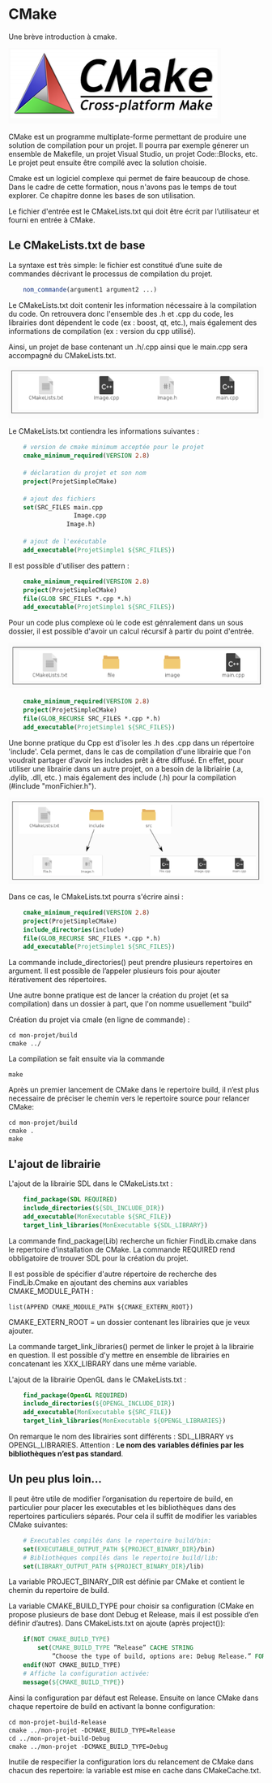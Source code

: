 # CMake

Une brève introduction à cmake.

![Alt text](cmake_illustrations/cmake.png?raw=true "Logo de CMake") 

CMake est un programme multiplate-forme permettant de produire une solution de compilation pour un projet. Il pourra par exemple
génerer un ensemble de Makefile, un projet Visual Studio, un projet Code::Blocks, etc. Le projet peut ensuite être compilé avec la solution choisie.

Cmake est un logiciel complexe qui permet de faire beaucoup de chose. Dans le cadre de cette formation, nous n'avons pas le temps de tout explorer. Ce chapitre donne les bases de son utilisation.

Le fichier d'entrée est le CMakeLists.txt qui doit être écrit par l’utilisateur et fourni en entrée à CMake.

## Le CMakeLists.txt de base

La syntaxe est très simple: le fichier est constitué d’une suite de commandes décrivant le processus de compilation du projet.

``` cmake
    nom_commande(argument1 argument2 ...)
```

Le CMakeLists.txt doit contenir les information nécessaire à la compilation du code. On retrouvera donc l'ensemble des .h et .cpp du code, les librairies dont dépendent le code (ex : boost, qt, etc.), mais également des informations de compilation (ex : version du cpp utilisé).

Ainsi, un projet de base contenant un .h/.cpp ainsi que le main.cpp sera accompagné du CMakeLists.txt.

![Alt text](cmake_illustrations/cmake2.png?raw=true "arbo de base") 

Le CMakeLists.txt contiendra les informations suivantes :

``` cmake
    # version de cmake minimum acceptée pour le projet
    cmake_minimum_required(VERSION 2.8)
    
    # déclaration du projet et son nom
    project(ProjetSimpleCMake)
    
    # ajout des fichiers
    set(SRC_FILES main.cpp
                  Image.cpp
                Image.h)
                
    # ajout de l'exécutable
    add_executable(ProjetSimple1 ${SRC_FILES})
```
Il est possible d'utiliser des pattern :

``` cmake
    cmake_minimum_required(VERSION 2.8)
    project(ProjetSimpleCMake)
    file(GLOB SRC_FILES *.cpp *.h)
    add_executable(ProjetSimple1 ${SRC_FILES})
```

Pour un code plus complexe où le code est génralement dans un sous dossier, il est possible d'avoir un calcul récursif à partir du point d'entrée.

![Alt text](cmake_illustrations/cmake3.png?raw=true "arbo avec sous dossiers") 

``` cmake
    cmake_minimum_required(VERSION 2.8)
    project(ProjetSimpleCMake)
    file(GLOB_RECURSE SRC_FILES *.cpp *.h)
    add_executable(ProjetSimple1 ${SRC_FILES})
```

Une bonne pratique du Cpp est d'isoler les .h des .cpp dans un répertoire 'include'. Cela permet, dans le cas de compilation d'une librairie que l'on voudrait partager d'avoir les includes prêt à être diffusé. En effet, pour utiliser une librairie dans un autre projet, on a besoin de la libriairie (.a, .dylib, .dll, etc. ) mais également des include (.h) pour la compilation (#include "monFichier.h").

![Alt text](cmake_illustrations/cmake4.png?raw=true "arbo type") 

Dans ce cas, le CMakeLists.txt pourra s'écrire ainsi :

``` cmake
    cmake_minimum_required(VERSION 2.8)
    project(ProjetSimpleCMake)
    include_directories(include)
    file(GLOB_RECURSE SRC_FILES *.cpp *.h)
    add_executable(ProjetSimple1 ${SRC_FILES})
```

La commande include_directories() peut prendre plusieurs repertoires en argument. Il est possible de l’appeler plusieurs fois pour ajouter itérativement des répertoires.

Une autre bonne pratique est de lancer la création du projet (et sa compilation) dans un dossier à part, que l'on nomme usuellement "build"

Création du projet via cmale (en ligne de commande) :

    cd mon-projet/build
    cmake ../

La compilation se fait ensuite via la commande 

    make
    
Après un premier lancement de CMake dans le repertoire build, il n’est plus necessaire de préciser le chemin vers le repertoire source pour relancer CMake:

    cd mon-projet/build
    cmake .
    make

## L'ajout de librairie

L'ajout de la librairie SDL dans le CMakeLists.txt :

``` cmake
    find_package(SDL REQUIRED)
    include_directories(${SDL_INCLUDE_DIR})
    add_executable(MonExecutable ${SRC_FILE})
    target_link_libraries(MonExecutable ${SDL_LIBRARY})
```

La commande find_package(Lib) recherche un fichier FindLib.cmake dans le repertoire d’installation de CMake. La commande REQUIRED rend obbligatoire de trouver SDL pour la création du projet. 

Il est possible de spécifier d'autre répertoire de recherche des FindLib.Cmake en ajoutant des chemins aux variables CMAKE_MODULE_PATH :

    list(APPEND CMAKE_MODULE_PATH ${CMAKE_EXTERN_ROOT})

CMAKE_EXTERN_ROOT = un dossier contenant les librairies que je veux ajouter.

La commande target_link_libraries() permet de linker le projet à la librairie en question. Il est possible d'y mettre en ensemble de librairies en concatenant les 
XXX_LIBRARY dans une même variable.

L'ajout de la librairie OpenGL dans le CMakeLists.txt :

``` cmake
    find_package(OpenGL REQUIRED)
    include_directories(${OPENGL_INCLUDE_DIR})
    add_executable(MonExecutable ${SRC_FILE})
    target_link_libraries(MonExecutable ${OPENGL_LIBRARIES})
```

On remarque le nom des librairies sont différents : SDL_LIBRARY vs OPENGL_LIBRARIES. Attention : **Le nom des variables définies par les bibliothèques n’est pas standard**.

## Un peu plus loin...

Il peut être utile de modifier l’organisation du repertoire de build, en particulier pour placer les executables et les bibliothèques dans des repertoires particuliers séparés. Pour cela il suffit de modifier les variables CMake suivantes:

``` cmake
    # Executables compilés dans le repertoire build/bin:
    set(EXECUTABLE_OUTPUT_PATH ${PROJECT_BINARY_DIR}/bin)
    # Bibliothèques compilés dans le repertoire build/lib:
    set(LIBRARY_OUTPUT_PATH ${PROJECT_BINARY_DIR}/lib)
```
La variable PROJECT_BINARY_DIR est définie par CMake et contient le chemin du repertoire de build.

La variable CMAKE_BUILD_TYPE pour choisir sa configuration (CMake en propose plusieurs de base dont Debug et Release, mais il est possible d’en définir d’autres). Dans CMakeLists.txt on ajoute (après project()):

``` cmake
    if(NOT CMAKE_BUILD_TYPE)
        set(CMAKE_BUILD_TYPE ”Release” CACHE STRING
            ”Choose the type of build, options are: Debug Release.” FORCE)
    endif(NOT CMAKE_BUILD_TYPE)
    # Affiche la configuration activée:
    message(${CMAKE_BUILD_TYPE})
```
Ainsi la configuration par défaut est Release. Ensuite on lance CMake dans chaque repertoire de build en activant la bonne configuration:

    cd mon-projet-build-Release
    cmake ../mon-projet -DCMAKE_BUILD_TYPE=Release
    cd ../mon-projet-build-Debug
    cmake ../mon-projet -DCMAKE_BUILD_TYPE=Debug

Inutile de respecifier la configuration lors du relancement de CMake dans chacun des repertoire: la variable est mise en cache dans CMakeCache.txt.
